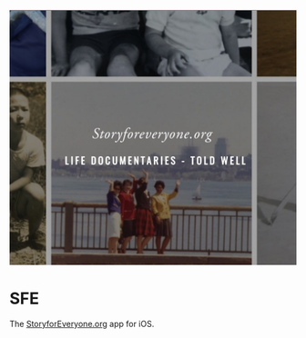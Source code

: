 [![SFE splash](https://github.com/mog96/SFE/blob/master/Images/sfe-splash.jpeg)](https://storyforeveryone.org/)

# SFE
The [StoryforEveryone.org](https://storyforeveryone.org/) app for iOS.